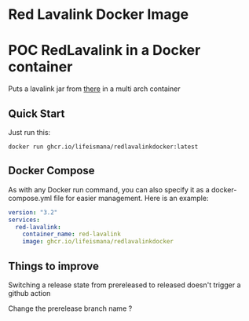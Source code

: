 # Red Lavalink Docker Image
<!-- Thanks PhasecoreX -->
# POC RedLavalink in a Docker container
Puts a lavalink jar from [there](https://github.com/Cog-Creators/Lavalink-Jars) in a multi arch container

## Quick Start

Just run this:

```docker
docker run ghcr.io/lifeismana/redlavalinkdocker:latest
```

## Docker Compose

As with any Docker run command, you can also specify it as a docker-compose.yml file for easier management. Here is an example:

```yaml
version: "3.2"
services:
  red-lavalink:
    container_name: red-lavalink
    image: ghcr.io/lifeismana/redlavalinkdocker
```

## Things to improve

Switching a release state from prereleased to released doesn't trigger a github action

Change the prerelease branch name ?